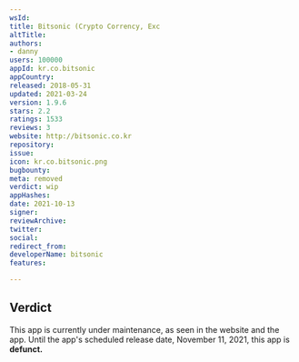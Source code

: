 ```yaml
---
wsId: 
title: Bitsonic (Crypto Corrency, Exc
altTitle: 
authors:
- danny
users: 100000
appId: kr.co.bitsonic
appCountry: 
released: 2018-05-31
updated: 2021-03-24
version: 1.9.6
stars: 2.2
ratings: 1533
reviews: 3
website: http://bitsonic.co.kr
repository: 
issue: 
icon: kr.co.bitsonic.png
bugbounty: 
meta: removed
verdict: wip
appHashes: 
date: 2021-10-13
signer: 
reviewArchive: 
twitter: 
social: 
redirect_from: 
developerName: bitsonic
features: 

---
```


## Verdict

This app is currently under maintenance, as seen in the website and the app. Until the app's scheduled release date, November 11, 2021, this app is **defunct.**


